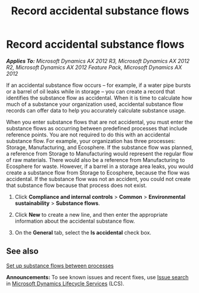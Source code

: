 ﻿---
title: Record accidental substance flows
TOCTitle: Record accidental substance flows
ms:assetid: fb49a5d2-2d83-4abd-b229-b25ed188223d
ms:mtpsurl: https://technet.microsoft.com/en-us/library/Hh370707(v=AX.60)
ms:contentKeyID: 36811441
ms.date: 04/18/2014
mtps_version: v=AX.60
---

# Record accidental substance flows 


_**Applies To:** Microsoft Dynamics AX 2012 R3, Microsoft Dynamics AX 2012 R2, Microsoft Dynamics AX 2012 Feature Pack, Microsoft Dynamics AX 2012_

If an accidental substance flow occurs – for example, if a water pipe bursts or a barrel of oil leaks while in storage – you can create a record that identifies the substance flow as accidental. When it is time to calculate how much of a substance your organization used, accidental substance flow records can offer data to help you accurately calculate substance usage.

When you enter substance flows that are not accidental, you must enter the substance flows as occurring between predefined processes that include reference points. You are not required to do this with an accidental substance flow. For example, your organization has three processes: Storage, Manufacturing, and Ecosphere. If the substance flow was planned, a reference from Storage to Manufacturing would represent the regular flow of raw materials. There would also be a reference from Manufacturing to Ecosphere for waste. However, if a barrel in a storage area leaks, you would create a substance flow from Storage to Ecosphere, because the flow was accidental. If the substance flow was not an accident, you could not create that substance flow because that process does not exist.

1.  Click **Compliance and internal controls** \> **Common** \> **Environmental sustainability** \> **Substance flows**.

2.  Click **New** to create a new line, and then enter the appropriate information about the accidental substance flow.

3.  On the **General** tab, select the **Is accidental** check box.

## See also

[Set up substance flows between processes](set-up-substance-flows-between-processes.md)

  
**Announcements:** To see known issues and recent fixes, use [Issue search](http://go.microsoft.com/fwlink/?linkid=389258) in [Microsoft Dynamics Lifecycle Services](http://go.microsoft.com/fwlink/?linkid=306505) (LCS).

